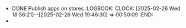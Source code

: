 - DONE Publish apps on stores
  :LOGBOOK:
  CLOCK: [2025-02-26 Wed 18:56:21]--[2025-02-26 Wed 19:46:30] =>  00:50:09
  :END:
-